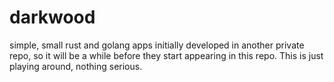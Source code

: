 # darkwood
simple, small rust and golang apps initially developed in another private repo, so it will be a while before they start appearing in this repo.  This is just playing around, nothing serious.
